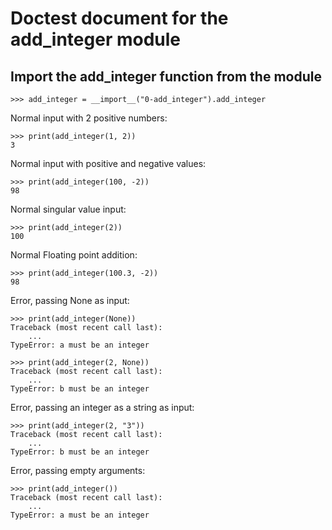 # Doctest document for the add_integer module

## Import the add_integer function from the module

    >>> add_integer = __import__("0-add_integer").add_integer

Normal input with 2 positive numbers:

    >>> print(add_integer(1, 2))
    3

Normal input with positive and negative values:

    >>> print(add_integer(100, -2))
    98

Normal singular value input:

    >>> print(add_integer(2))
    100

Normal Floating point addition:

    >>> print(add_integer(100.3, -2))
    98

Error, passing None as input:

    >>> print(add_integer(None))
    Traceback (most recent call last):
        ...
    TypeError: a must be an integer

    >>> print(add_integer(2, None))
    Traceback (most recent call last):
        ...
    TypeError: b must be an integer

Error, passing an integer as a string as input:

    >>> print(add_integer(2, "3"))
    Traceback (most recent call last):
        ...
    TypeError: b must be an integer

Error, passing empty arguments:

    >>> print(add_integer())
    Traceback (most recent call last):
        ...
    TypeError: a must be an integer
